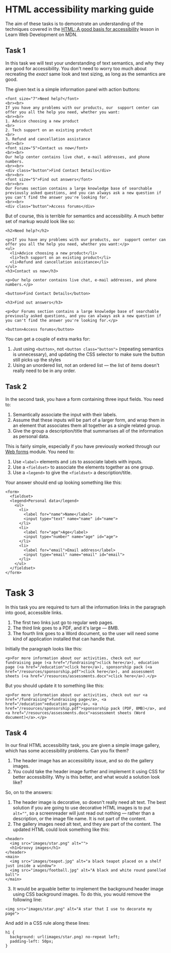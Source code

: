 # HTML accessibility marking guide

The aim of these tasks is to demonstrate an understanding of the techniques covered in the [HTML: A good basis for accessibility](https://developer.mozilla.org/en-US/docs/Learn/Accessibility/HTML) lesson in Learn Web Development on MDN.

## Task 1

In this task we will test your understanding of text semantics, and why they are good for accessibility. You don't need to worry too much about recreating the _exact_ same look and text sizing, as long as the semantics are good.

The given text is a simple information panel with action buttons:

```
<font size="7">Need help?</font>
<br><br>
If you have any problems with our products, our  support center can offer you all the help you need, whether you want:
<br><br>
1. Advice choosing a new product
<br>
2. Tech support on an existing product
<br>
3. Refund and cancellation assistance
<br><br>
<font size="5">Contact us now</font>
<br><br>
Our help center contains live chat, e-mail addresses, and phone numbers.
<br><br>
<div class="button">Find Contact Details</div>
<br><br>
<font size="5">Find out answers</font>
<br><br>
Our Forums section contains a large knowledge base of searchable previously asked questions, and you can always ask a new question if you can't find the answer you're looking for.
<br><br>
<div class="button">Access forums</div>
```

But of course, this is terrible for semantics and accessibility. A much better set of markup would look like so:

```
<h2>Need help?</h2>

<p>If you have any problems with our products, our  support center can offer you all the help you need, whether you want:</p>
<ul>
  <li>Advice choosing a new product</li>
  <li>Tech support on an existing product</li>
  <li>Refund and cancellation assistance</li>
</ul>
<h3>Contact us now</h3>

<p>Our help center contains live chat, e-mail addresses, and phone numbers.</p>

<button>Find Contact Details</button>

<h3>Find out answers</h3>

<p>Our Forums section contains a large knowledge base of searchable previously asked questions, and you can always ask a new question if you can't find the answer you're looking for.</p>

<button>Access forums</button>
```

You can get a couple of extra marks for:

1. Just using `<button>`, not `<button class="button">` (repeating semantics is unnecessary), and updating the CSS selector to make sure the button still picks up the styles
2. Using an unordered list, not an ordered list — the list of items doesn't really need to be in any order.

## Task 2
In the second task, you have a form containing three input fields. You need to:

1. Semantically associate the input with their labels.
2. Assume that these inputs will be part of a larger form, and wrap them in an element that associates them all together as a single related group.
3. Give the group a description/title that summarises all of the information as personal data.

This is fairly simple, especially if you have previously worked through our [Web forms](https://developer.mozilla.org/en-US/docs/Learn/Forms) module. You need to:

1. Use `<label>` elements and `id`s to associate labels with inputs.
2. Use a `<fieldset>` to associate the elements together as one group.
3. Use a `<legend>` to give the `<fieldset>` a description/title.

Your answer should end up looking something like this:

```
<form>
  <fieldset>
  <legend>Personal data</legend>
    <ul>
      <li>
        <label for="name">Name</label>
        <input type="text" name="name" id="name">
      </li>
      <li>
        <label for="age">Age</label>
        <input type="number" name="age" id="age">
      </li>
      <li>
        <label for="email">Email address</label>
        <input type="email" name="email" id="email">
      </li>
    </ul>
  </fieldset>
</form>
```

# Task 3

In this task you are required to turn all the information links in the paragraph into good, accessible links.

1. The first two links just go to regular web pages.
2. The third link goes to a PDF, and it's large — 8MB.
3. The fourth link goes to a Word document, so the user will need some kind of application installed that can handle that.

Initially the paragraph looks like this:

```
<p>For more information about our activities, check out our fundraising page (<a href="/fundraising">click here</a>), education page (<a href="/education">click here</a>), sponsorship pack (<a href="/resources/sponsorship.pdf">click here</a>), and assessment sheets (<a href="/resources/assessments.docx">click here</a>).</p>
```

But you should update it to something like this:

```
<p>For more information about our activities, check out our <a href="/fundraising">fundraising page</a>, <a href="/education">education page</a>, <a href="/resources/sponsorship.pdf">sponsorship pack (PDF, 8MB)</a>, and <a href="/resources/assessments.docx">assessment sheets (Word document)</a>.</p>
```

## Task 4

In our final HTML accessibility task, you are given a simple image gallery, which has some accessibility problems. Can you fix them?

1. The header image has an accessiiblity issue, and so do the gallery images.
2. You could take the header image further and implement it using CSS for better accessibility. Why is this better, and what would a solution look like?

So, on to the answers:

1. The header image is decorative, so doesn't really need alt text. The best solution if you are going to use decorative HTML images is to put `alt=""`, so a screenreader will just read out nothing — rather than a description, or the image file name. It is not part of the content. 
2. The gallery images need alt text, and they are part of the content. The updated HTML could look something like this:

```
<header>
  <img src="images/star.png" alt="">
  <h1>Groovy images</h1>
</header>
<main>
  <img src="images/teapot.jpg" alt="a black teapot placed on a shelf just inside a window">
  <img src="images/football.jpg" alt="A black and white round panelled ball">
</main>
```

3. It would be arguable better to implement the background header image using CSS background images. To do this, you would remove the following line:

```
<img src="images/star.png" alt="A star that I use to decorate my page">
```

And add in a CSS rule along these lines:

```
h1 {
  background: url(images/star.png) no-repeat left;
  padding-left: 50px;
}
```